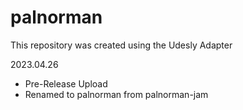 # palnorman
This repository was created using the Udesly Adapter

2023.04.26
- Pre-Release Upload
- Renamed to palnorman from palnorman-jam
